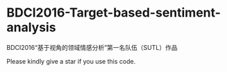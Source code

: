 # BDCI2016-Target-based-sentiment-analysis
BDCI2016“基于视角的领域情感分析”第一名队伍（SUTL）作品


Please kindly give a star if you use this code.
